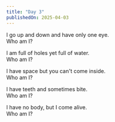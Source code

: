 ```yaml
---
title: "Day 3"
publishedOn: 2025-04-03
---
```


I go up and down and have only one eye.  
Who am I?

I am full of holes yet full of water.  
Who am I?

I have space but you can't come inside.  
Who am I?

I have teeth and sometimes bite.  
Who am I?

I have no body, but I come alive.  
Who am I?
